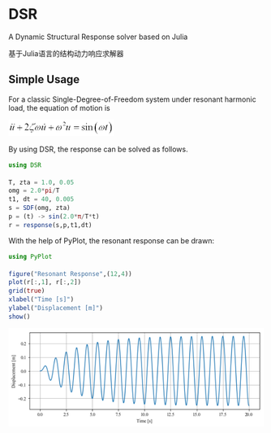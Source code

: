 # DSR
A Dynamic Structural Response solver based on Julia

基于Julia语言的结构动力响应求解器

## Simple Usage

For a classic Single-Degree-of-Freedom system under resonant harmonic load, the equation of motion is

![eq1](Docs/Eqn1.gif)

By using DSR, the response can be solved as follows.

```julia
using DSR

T, zta = 1.0, 0.05
omg = 2.0*pi/T
t1, dt = 40, 0.005
s = SDF(omg, zta)
p = (t) -> sin(2.0*π/T*t)
r = response(s,p,t1,dt)
```

With the help of PyPlot, the resonant response can be drawn:

```julia
using PyPlot

figure("Resonant Response",(12,4))
plot(r[:,1], r[:,2])
grid(true)
xlabel("Time [s]")
ylabel("Displacement [m]")
show()
```

![resonant_response.png](Docs/resonant_response.png "Resonant Response")